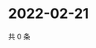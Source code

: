 # 2022-02-21

共 0 条

<!-- BEGIN WEIBO -->
<!-- 最后更新时间 Mon Feb 21 2022 23:16:22 GMT+0800 (China Standard Time) -->

<!-- END WEIBO -->
